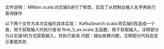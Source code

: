 
文件说明：
MMain.scala:对实操5进行了修改，实现了从控制台输入名字再执行查询操作


以下两个文件为本次实操的具体实现：
KafkaSearch.scala:将实操5改造成一个类，用于获取输入时执行查询
flink_5_ex.scala:主函数，用于获取输入，注释部分为以实操1的方式获取输入，并执行查询
问题：疑似依赖问题，注释部分代码会显示重载失败
